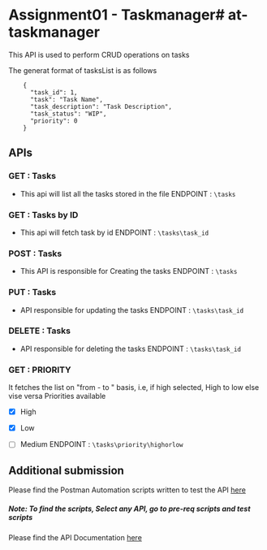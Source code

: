 # Assignment01 - Taskmanager# at-taskmanager

This API is used to perform CRUD operations on tasks

The generat format of tasksList is as follows 
```
    {
      "task_id": 1,
      "task": "Task Name",
      "task_description": "Task Description",
      "task_status": "WIP",
      "priority": 0
    }
```

## APIs

### GET : Tasks
- This api will list all the tasks stored in the file
  ENDPOINT : ``` \tasks ```

### GET : Tasks by ID
- This api will fetch task by id
  ENDPOINT : ``` \tasks\task_id ```

### POST : Tasks
- This API is responsible for Creating the tasks
  ENDPOINT : ``` \tasks ```

### PUT : Tasks
- API responsible for updating the tasks
  ENDPOINT : ``` \tasks\task_id ```

### DELETE : Tasks
- API responsible for deleting the tasks
  ENDPOINT : ``` \tasks\task_id ```

### GET : PRIORITY
It fetches the list on "from - to " basis, i.e, if high selected, High to low else vise versa
Priorities available 
- [x] High
- [x] Low
- [ ] Medium 
ENDPOINT : ``` \tasks\priority\highorlow ```


## Additional submission
Please find the Postman Automation scripts written to test the API [ here ](https://www.postman.com/kuvi41/workspace/airtribe/collection/16136793-3ff24ec9-6fd9-405b-b2cb-82cc7315f8d8?action=share&creator=16136793&active-environment=16136793-b2e7e951-ad46-4585-8e5b-b27ddc05e0bc)

##### Note: To find the scripts, Select any API, go to pre-req scripts and test scripts

Please find the API Documentation [here](https://documenter.getpostman.com/view/16136793/2s9YJXZkNg)



